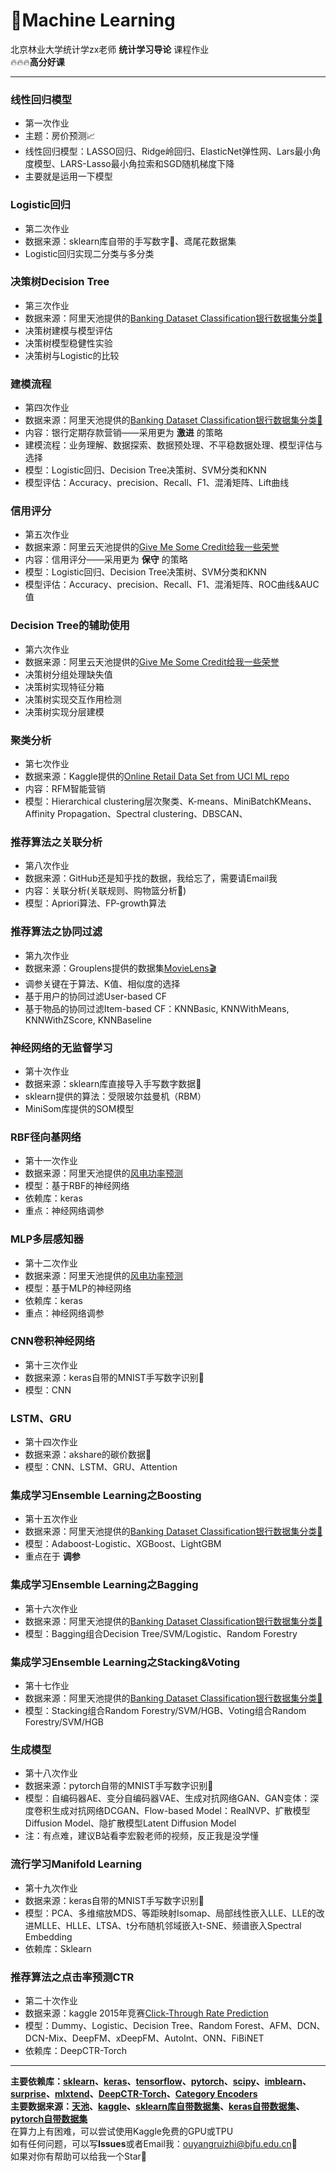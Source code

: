 # 🚀Machine Learning
北京林业大学统计学zx老师 **统计学习导论** 课程作业  
🔥🔥🔥**高分好课**
***
### 线性回归模型
- 第一次作业  
- 主题：房价预测📈    
- 线性回归模型：LASSO回归、Ridge岭回归、ElasticNet弹性网、Lars最小角度模型、LARS-Lasso最小角拉索和SGD随机梯度下降
- 主要就是运用一下模型
### Logistic回归
- 第二次作业
- 数据来源：sklearn库自带的手写数字🔢、鸢尾花数据集
- Logistic回归实现二分类与多分类
### 决策树Decision Tree
- 第三次作业
- 数据来源：阿里天池提供的[Banking Dataset Classification银行数据集分类🏦](https://tianchi.aliyun.com/dataset/92775)
- 决策树建模与模型评估
- 决策树模型稳健性实验
- 决策树与Logistic的比较 
### 建模流程
- 第四次作业
- 数据来源：阿里天池提供的[Banking Dataset Classification银行数据集分类🏦](https://tianchi.aliyun.com/dataset/92775)
- 内容：银行定期存款营销——采用更为 __激进__ 的策略
- 建模流程：业务理解、数据探索、数据预处理、不平稳数据处理、模型评估与选择
- 模型：Logistic回归、Decision Tree决策树、SVM分类和KNN
- 模型评估：Accuracy、precision、Recall、F1、混淆矩阵、Lift曲线
### 信用评分
- 第五次作业
- 数据来源：阿里云天池提供的[Give Me Some Credit给我一些荣誉](https://tianchi.aliyun.com/dataset/89334)
- 内容：信用评分——采用更为 __保守__ 的策略
- 模型：Logistic回归、Decision Tree决策树、SVM分类和KNN
- 模型评估：Accuracy、precision、Recall、F1、混淆矩阵、ROC曲线&AUC值
### Decision Tree的辅助使用
- 第六次作业
- 数据来源：阿里云天池提供的[Give Me Some Credit给我一些荣誉](https://tianchi.aliyun.com/dataset/89334)
- 决策树分组处理缺失值
- 决策树实现特征分箱
- 决策树实现交互作用检测
- 决策树实现分层建模
### 聚类分析
- 第七次作业
- 数据来源：Kaggle提供的[Online Retail Data Set from UCI ML repo](https://www.kaggle.com/datasets/jihyeseo/online-retail-data-set-from-uci-ml-repo)
- 内容：RFM智能营销
- 模型：Hierarchical clustering层次聚类、K-means、MiniBatchKMeans、Affinity Propagation、Spectral clustering、DBSCAN、
### 推荐算法之关联分析
- 第八次作业
- 数据来源：GitHub还是知乎找的数据，我给忘了，需要请Email我
- 内容：关联分析(关联规则、购物篮分析🛒)
- 模型：Apriori算法、FP-growth算法
### 推荐算法之协同过滤
- 第九次作业
- 数据来源：Grouplens提供的数据集[MovieLens🎬](https://grouplens.org/datasets/movielens/1m/)
- 调参关键在于算法、K值、相似度的选择
- 基于用户的协同过滤User-based CF
- 基于物品的协同过滤Item-based CF：KNNBasic, KNNWithMeans, KNNWithZScore, KNNBaseline
### 神经网络的无监督学习
- 第十次作业
- 数据来源：sklearn库直接导入手写数字数据🔢
- sklearn提供的算法：受限玻尔兹曼机（RBM）
- MiniSom库提供的SOM模型
### RBF径向基网络
- 第十一次作业
- 数据来源：阿里天池提供的[风电功率预测](https://tianchi.aliyun.com/dataset/159885)
- 模型：基于RBF的神经网络
- 依赖库：keras
- 重点：神经网络调参
### MLP多层感知器
- 第十二次作业
- 数据来源：阿里天池提供的[风电功率预测](https://tianchi.aliyun.com/dataset/159885)
- 模型：基于MLP的神经网络
- 依赖库：keras
- 重点：神经网络调参
### CNN卷积神经网络
- 第十三次作业
- 数据来源：keras自带的MNIST手写数字识别🔢
- 模型：CNN
### LSTM、GRU
- 第十四次作业
- 数据来源：akshare的碳价数据🌲
- 模型：CNN、LSTM、GRU、Attention
### 集成学习Ensemble Learning之Boosting
- 第十五次作业
- 数据来源：阿里天池提供的[Banking Dataset Classification银行数据集分类🏦](https://tianchi.aliyun.com/dataset/92775)
- 模型：Adaboost-Logistic、XGBoost、LightGBM
- 重点在于 __调参__
### 集成学习Ensemble Learning之Bagging
- 第十六次作业
- 数据来源：阿里天池提供的[Banking Dataset Classification银行数据集分类🏦](https://tianchi.aliyun.com/dataset/92775)
- 模型：Bagging组合Decision Tree/SVM/Logistic、Random Forestry
### 集成学习Ensemble Learning之Stacking&Voting
- 第十七作业
- 数据来源：阿里天池提供的[Banking Dataset Classification银行数据集分类🏦](https://tianchi.aliyun.com/dataset/92775)
- 模型：Stacking组合Random Forestry/SVM/HGB、Voting组合Random Forestry/SVM/HGB
### 生成模型
- 第十八次作业
- 数据来源：pytorch自带的MNIST手写数字识别🔢
- 模型：自编码器AE、变分自编码器VAE、生成对抗网络GAN、GAN变体：深度卷积生成对抗网络DCGAN、Flow-based Model：RealNVP、扩散模型Diffusion Model、隐扩散模型Latent Diffusion Model
- 注：有点难，建议B站看李宏毅老师的视频，反正我是没学懂
### 流行学习Manifold Learning
- 第十九次作业
- 数据来源：keras自带的MNIST手写数字识别🔢
- 模型：PCA、多维缩放MDS、等距映射Isomap、局部线性嵌入LLE、LLE的改进MLLE、HLLE、LTSA、t分布随机邻域嵌入t-SNE、频谱嵌入Spectral Embedding
- 依赖库：Sklearn
### 推荐算法之点击率预测CTR
- 第二十次作业
- 数据来源：kaggle 2015年竞赛[Click-Through Rate Prediction](https://www.kaggle.com/competitions/avazu-ctr-prediction)  
- 模型：Dummy、Logistic、Decision Tree、Random Forest、AFM、DCN、DCN-Mix、DeepFM、xDeepFM、AutoInt、ONN、FiBiNET
- 依赖库：DeepCTR-Torch   
***
__主要依赖库：[sklearn](https://scikit-learn.org/stable/)、[keras](https://keras-cn.readthedocs.io/en/latest/)、[tensorflow](https://tensorflow.google.cn/?hl=zh-cn)、[pytorch](https://pytorch-cn.readthedocs.io/zh/latest/)、[scipy](https://docs.scipy.org/doc/scipy-1.13.0/index.html)、[imblearn](https://imbalanced-learn.org/stable/index.html)、[surprise](https://surprise.readthedocs.io/en/stable/index.html)、[mlxtend](https://rasbt.github.io/mlxtend/)、[DeepCTR-Torch](https://deepctr-torch.readthedocs.io/en/doc/index.html)、[Category Encoders](http://contrib.scikit-learn.org/category_encoders/)__  
__主要数据来源：[天池](https://tianchi.aliyun.com/dataset?spm=a2c22.27124976.J_3941670930.20.71de132aJGzOYY)、[kaggle](https://www.kaggle.com)、[sklearn库自带数据集](https://scikit-learn.org/stable/api/sklearn.datasets.html)、[keras自带数据集](https://keras-cn.readthedocs.io/en/latest/legacy/other/datasets/)、[pytorch自带数据集](https://pytorch-cn.readthedocs.io/zh/latest/torchvision/torchvision-datasets/)__   
在算力上有困难，可以尝试使用Kaggle免费的GPU或TPU  
如有任何问题，可以写**Issues**或者Email我：ouyangruizhi@bjfu.edu.cn📮  
如果对你有帮助可以给我一个Star🌟
